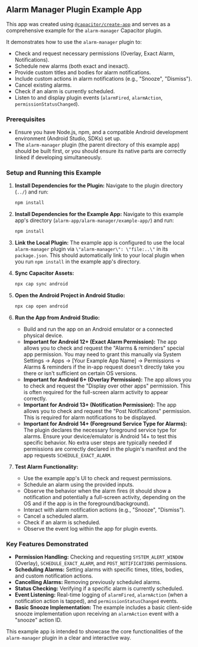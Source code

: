 ## Alarm Manager Plugin Example App

This app was created using [`@capacitor/create-app`](https://github.com/ionic-team/create-capacitor-app) and serves as a comprehensive example for the `alarm-manager` Capacitor plugin.

It demonstrates how to use the `alarm-manager` plugin to:
*   Check and request necessary permissions (Overlay, Exact Alarm, Notifications).
*   Schedule new alarms (both exact and inexact).
*   Provide custom titles and bodies for alarm notifications.
*   Include custom actions in alarm notifications (e.g., "Snooze", "Dismiss").
*   Cancel existing alarms.
*   Check if an alarm is currently scheduled.
*   Listen to and display plugin events (`alarmFired`, `alarmAction`, `permissionStatusChanged`).

### Prerequisites

*   Ensure you have Node.js, npm, and a compatible Android development environment (Android Studio, SDKs) set up.
*   The `alarm-manager` plugin (the parent directory of this example app) should be built first, or you should ensure its native parts are correctly linked if developing simultaneously.

### Setup and Running this Example

1.  **Install Dependencies for the Plugin:**
    Navigate to the plugin directory (`../`) and run:
    ```bash
    npm install
    ```

2.  **Install Dependencies for the Example App:**
    Navigate to this example app's directory (`alarm-app/alarm-manager/example-app/`) and run:
    ```bash
    npm install
    ```

3.  **Link the Local Plugin:**
    The example app is configured to use the local `alarm-manager` plugin via `\"alarm-manager\": \"file:..\"` in its `package.json`. This should automatically link to your local plugin when you run `npm install` in the example app's directory.

4.  **Sync Capacitor Assets:**
    ```bash
    npx cap sync android
    ```

5.  **Open the Android Project in Android Studio:**
    ```bash
    npx cap open android
    ```

6.  **Run the App from Android Studio:**
    *   Build and run the app on an Android emulator or a connected physical device.
    *   **Important for Android 12+ (Exact Alarm Permission):** The app allows you to check and request the "Alarms & reminders" special app permission. You may need to grant this manually via System Settings -> Apps -> [Your Example App Name] -> Permissions -> Alarms & reminders if the in-app request doesn't directly take you there or isn't sufficient on certain OS versions.
    *   **Important for Android 6+ (Overlay Permission):** The app allows you to check and request the "Display over other apps" permission. This is often required for the full-screen alarm activity to appear correctly.
    *   **Important for Android 13+ (Notification Permission):** The app allows you to check and request the "Post Notifications" permission. This is required for alarm notifications to be displayed.
    *   **Important for Android 14+ (Foreground Service Type for Alarms):** The plugin declares the necessary foreground service type for alarms. Ensure your device/emulator is Android 14+ to test this specific behavior. No extra user steps are typically needed if permissions are correctly declared in the plugin's manifest and the app requests `SCHEDULE_EXACT_ALARM`.

7.  **Test Alarm Functionality:**
    *   Use the example app's UI to check and request permissions.
    *   Schedule an alarm using the provided inputs.
    *   Observe the behavior when the alarm fires (it should show a notification and potentially a full-screen activity, depending on the OS and if the app is in the foreground/background).
    *   Interact with alarm notification actions (e.g., "Snooze", "Dismiss").
    *   Cancel a scheduled alarm.
    *   Check if an alarm is scheduled.
    *   Observe the event log within the app for plugin events.

### Key Features Demonstrated

*   **Permission Handling:** Checking and requesting `SYSTEM_ALERT_WINDOW` (Overlay), `SCHEDULE_EXACT_ALARM`, and `POST_NOTIFICATIONS` permissions.
*   **Scheduling Alarms:** Setting alarms with specific times, titles, bodies, and custom notification actions.
*   **Cancelling Alarms:** Removing previously scheduled alarms.
*   **Status Checking:** Verifying if a specific alarm is currently scheduled.
*   **Event Listening:** Real-time logging of `alarmFired`, `alarmAction` (when a notification action is tapped), and `permissionStatusChanged` events.
*   **Basic Snooze Implementation:** The example includes a basic client-side snooze implementation upon receiving an `alarmAction` event with a "snooze" action ID.

This example app is intended to showcase the core functionalities of the `alarm-manager` plugin in a clear and interactive way.
